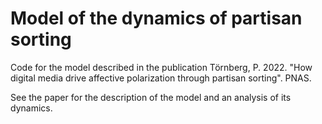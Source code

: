 # Model of the dynamics of partisan sorting
Code for the model described in the publication Törnberg, P. 2022. "How digital media drive affective polarization through partisan sorting". PNAS.

See the paper for the description of the model and an analysis of its dynamics.
